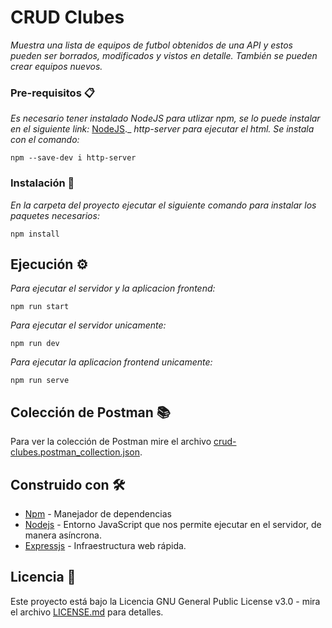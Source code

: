 # CRUD Clubes

_Muestra una lista de equipos de futbol obtenidos de una API y estos pueden ser borrados, modificados y vistos en detalle. También se pueden crear equipos nuevos._

### Pre-requisitos 📋
_Es necesario tener instalado NodeJS para utlizar npm, se lo puede instalar en el siguiente link:_
[NodeJS](https://nodejs.org/es/)._
_http-server para ejecutar el html. Se instala con el comando:_
```
npm --save-dev i http-server
```

### Instalación 🔧
_En la carpeta del proyecto ejecutar el siguiente comando para instalar los paquetes necesarios:_
```
npm install
```

## Ejecución ⚙️

_Para ejecutar el servidor y la aplicacion frontend:_
```
npm run start
```

_Para ejecutar el servidor unicamente:_
```
npm run dev
```

_Para ejecutar la aplicacion frontend unicamente:_
```
npm run serve
```

## Colección de Postman 📚

Para ver la colección de Postman mire el archivo [crud-clubes.postman_collection.json](crud-clubes.postman_collection.json).

## Construido con 🛠️

* [Npm](http://npmjs.com/) - Manejador de dependencias
* [Nodejs](https://nodejs.org/es/) - Entorno JavaScript que nos permite ejecutar en el servidor, de manera asíncrona.
* [Expressjs](https://expressjs.com/es/) - Infraestructura web rápida.

## Licencia 📄

Este proyecto está bajo la Licencia GNU General Public License v3.0 - mira el archivo [LICENSE.md](LICENSE.md) para detalles.
